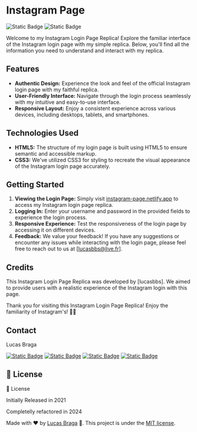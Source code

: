# Instagram Page

![Static Badge](https://img.shields.io/badge/version-1.0.0-blue.svg)
![Static Badge](https://img.shields.io/badge/License-MIT-yellow.svg)

Welcome to my Instagram Login Page Replica! Explore the familiar interface of the Instagram login page with my simple replica. Below, you'll find all the information you need to understand and interact with my replica.

## Features

- **Authentic Design:** Experience the look and feel of the official Instagram login page with my faithful replica.
- **User-Friendly Interface:** Navigate through the login process seamlessly with my intuitive and easy-to-use interface.
- **Responsive Layout:** Enjoy a consistent experience across various devices, including desktops, tablets, and smartphones.

## Technologies Used

- **HTML5:** The structure of my login page is built using HTML5 to ensure semantic and accessible markup.
- **CSS3:** We've utilized CSS3 for styling to recreate the visual appearance of the Instagram login page accurately.

## Getting Started

1. **Viewing the Login Page:** Simply visit [instagram-page.netlify.app](https://instagram-page.netlify.app/) to access my Instagram login page replica.
2. **Logging In:** Enter your username and password in the provided fields to experience the login process.
3. **Responsive Experience:** Test the responsiveness of the login page by accessing it on different devices.
4. **Feedback:** We value your feedback! If you have any suggestions or encounter any issues while interacting with the login page, please feel free to reach out to us at [lucasbbs@live.fr].

## Credits

This Instagram Login Page Replica was developed by [lucasbbs]. We aimed to provide users with a realistic experience of the Instagram login with this page.

Thank you for visiting this Instagram Login Page Replica! Enjoy the familiarity of Instagram's! 📸✨

## Contact

Lucas Braga

[![Static Badge](https://img.shields.io/badge/WhatsApp-25D366?style=for-the-badge&logo=whatsapp&logoColor=white)](https://api.whatsapp.com/send?phone=12267247739)
[![Static Badge](https://img.shields.io/badge/Microsoft_Outlook-0078D4?style=for-the-badge&logo=microsoft-outlook&logoColor=white)](mailto:lucasbbs@live.fr)
[![Static Badge](https://img.shields.io/badge/GitHub-100000?style=for-the-badge&logo=github&logoColor=white)](https://github.com/lucasbbs/)
[![Static Badge](https://img.shields.io/badge/LinkedIn-0077B5?style=for-the-badge&logo=linkedin&logoColor=white)]([https://github.com/lucasbbs/](https://linkedin.com/in/lucasbbs/))


## :closed_book: License

:closed_book: License

Initially Released in 2021

Completelly refactored in 2024

Made with :heart: by [Lucas Braga](https://github.com/lucasbbs) 🚀.
This project is under the [MIT license](https://github.com/lucasbbs/iMonitor-Backend/master/LICENSE).

